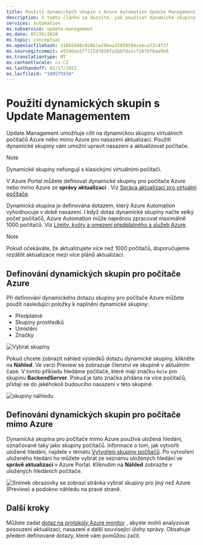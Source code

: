 ```yaml
---
title: Použití dynamických skupin s Azure Automation Update Management
description: V tomto článku se dozvíte, jak používat dynamické skupiny s Azure Automation Update Management.
services: automation
ms.subservice: update-management
ms.date: 07/28/2020
ms.topic: conceptual
ms.openlocfilehash: 318b5498c826b1e29baa35850594cebca72c4f3f
ms.sourcegitcommit: e559daa1f7115d703bfa1b87da1cf267bf6ae9e8
ms.translationtype: MT
ms.contentlocale: cs-CZ
ms.lasthandoff: 02/17/2021
ms.locfileid: "100575930"
---
```

# <a name="use-dynamic-groups-with-update-management"></a>Použití dynamických skupin s Update Managementem

Update Management umožňuje cílit na dynamickou skupinu virtuálních počítačů Azure nebo mimo Azure pro nasazení aktualizací. Použití dynamické skupiny vám umožní upravit nasazení a aktualizovat počítače.

> [!NOTE]
> Dynamické skupiny nefungují s klasickými virtuálními počítači.

V Azure Portal můžete definovat dynamické skupiny pro počítače Azure nebo mimo Azure ze **správy aktualizací** . Viz [Správa aktualizací pro virtuální počítače](manage-updates-for-vm.md).

Dynamická skupina je definována dotazem, který Azure Automation vyhodnocuje v době nasazení. I když dotaz dynamické skupiny načte velký počet počítačů, Azure Automation může najednou zpracovat maximálně 1000 počítačů. Viz [Limity, kvóty a omezení předplatného a služeb Azure](../../azure-resource-manager/management/azure-subscription-service-limits.md#update-management).

> [!NOTE]
> Pokud očekáváte, že aktualizujete více než 1000 počítačů, doporučujeme rozdělit aktualizace mezi více plánů aktualizací. 

## <a name="define-dynamic-groups-for-azure-machines"></a>Definování dynamických skupin pro počítače Azure

Při definování dynamického dotazu skupiny pro počítače Azure můžete použít následující položky k naplnění dynamické skupiny:

* Předplatné
* Skupiny prostředků
* Umístění
* Značky

![Vybrat skupiny](./media/configure-groups/select-groups.png)

Pokud chcete zobrazit náhled výsledků dotazu dynamické skupiny, klikněte na **Náhled**. Ve verzi Preview se zobrazuje členství ve skupině v aktuálním čase. V tomto příkladu hledáme počítače, které mají značku `Role` pro skupinu **BackendServer**. Pokud je tato značka přidána na více počítačů, přidají se do jakéhokoli budoucího nasazení v této skupině.

![skupiny náhledu](./media/configure-groups/preview-groups.png)

## <a name="define-dynamic-groups-for-non-azure-machines"></a>Definování dynamických skupin pro počítače mimo Azure

Dynamická skupina pro počítače mimo Azure používá uložená hledání, označované taky jako skupiny počítačů. Informace o tom, jak vytvořit uložené hledání, najdete v tématu [Vytvoření skupiny počítačů](../../azure-monitor/logs/computer-groups.md#creating-a-computer-group). Po vytvoření uloženého hledání ho můžete vybrat ze seznamu uložených hledání ve **správě aktualizací** v Azure Portal. Kliknutím na **Náhled** zobrazíte v uložených hledáních počítače.

![Snímek obrazovky se zobrazí stránka vybrat skupiny pro jiný než Azure (Preview) a podokno náhledu na pravé straně.](./media/configure-groups/select-groups-2.png)

## <a name="next-steps"></a>Další kroky

Můžete zadat [dotaz na protokoly Azure monitor](query-logs.md) , abyste mohli analyzovat posouzení aktualizací, nasazení a další související úlohy správy. Obsahuje předem definované dotazy, které vám pomůžou začít.
